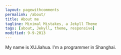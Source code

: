 ```yaml
---
layout: pagewithcomments
permalink: /about/
title: About me
tagline: Minimal Mistakes, a Jekyll Theme
tags: [about, Jekyll, theme, responsive]
modified: 9-9-2013
---
```


My name is XUJiahua. I'm a programmer in Shanghai. 
